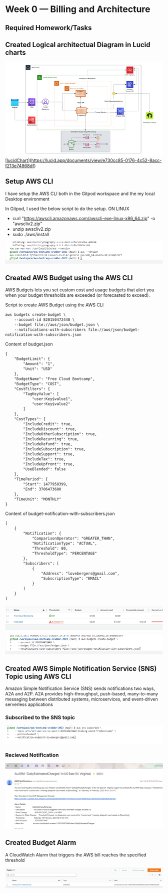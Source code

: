 # Week 0 — Billing and Architecture

## Required Homework/Tasks

## Created Logical architectual Diagram in Lucid charts  

![logical Architecture](assets/logicaldiagramCrudder.png)
[[lucidChart](https://lucid.app/documents/view/e730cc85-0176-4c52-8acc-f213e74868df)](https://lucid.app/documents/view/e730cc85-0176-4c52-8acc-f213e74868df)

## Setup AWS CLI 

I have setup the AWS CLI both in the Gitpod workspace and the my local Desktop environment

In Gitpod, I used the below script to do the setup.
ON LINUX

- curl "https://awscli.amazonaws.com/awscli-exe-linux-x86_64.zip" -o "awscliv2.zip"
- unzip awscliv2.zip
- sudo ./aws/install

![AWS CLI](assets/AWSCLIsetup.png)

## Created AWS Budget using the AWS CLI

AWS Budgets lets you set custom cost and usage budgets that alert you when your budget thresholds are exceeded (or forecasted to exceed).

Script to create AWS Budget using the AWS CLI
```
aws budgets create-budget \
    --account-id 820150472448 \
    --budget file://aws/json/budget.json \
    --notifications-with-subscribers file://aws/json/budget-notification-with-subscribers.json
```

Content of budget.json
```
{
    "BudgetLimit": {
        "Amount": "1",
        "Unit": "USD"
    },
    "BudgetName": "Free Cloud Bootcamp",
    "BudgetType": "COST",
    "CostFilters": {
        "TagKeyValue": [
            "user:Key$value1",
            "user:Key$value2"
        ]
    },
    "CostTypes": {
        "IncludeCredit": true,
        "IncludeDiscount": true,
        "IncludeOtherSubscription": true,
        "IncludeRecurring": true,
        "IncludeRefund": true,
        "IncludeSubscription": true,
        "IncludeSupport": true,
        "IncludeTax": true,
        "IncludeUpfront": true,
        "UseBlended": false
    },
    "TimePeriod": {
        "Start": 1477958399,
        "End": 3706473600
    },
    "TimeUnit": "MONTHLY"
}
```
Content of budget-notification-with-subscribers.json
```
[
    {
        "Notification": {
            "ComparisonOperator": "GREATER_THAN",
            "NotificationType": "ACTUAL",
            "Threshold": 80,
            "ThresholdType": "PERCENTAGE"
        },
        "Subscribers": [
            {
                "Address": "lovebergers@gmail.com",
                "SubscriptionType": "EMAIL"
            }
        ]
    }
]
```
![budgetscreen](assets/budgetscreen.png)
 
![budgetsAWSCLI](assets/createbudget_AWSCLI.png)

## Created AWS Simple Notification Service (SNS) Topic using AWS CLI

Amazon Simple Notification Service (SNS) sends notifications two ways, A2A and A2P. A2A provides high-throughput, push-based, many-to-many messaging between distributed systems, microservices, and event-driven serverless applications



### Subscribed to the SNS topic

![snstopic](assets/subscribe.png)

### Recieved Notification

![snstopic](assets/subscribetotopic.png)

## Created Budget Alarm

A CloudWatch Alarm that triggers the AWS bill reaches the specified threshold

![snstopic](assets/snstopicscreen.png)
